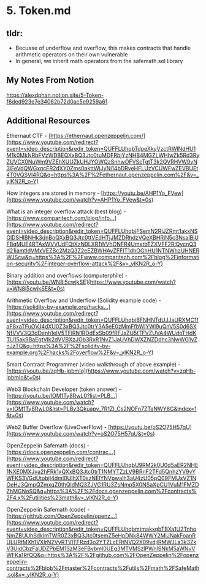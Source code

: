 
# 5. Token.md

## tldr:
- Becuase of underflow and overflow, this makes contracts that handle arithmetic operators on their own vulnerable
- In general, we inherit math operators from the safemath.sol library



## My Notes From Notion
https://alexdphan.notion.site/5-Token-f6ded923e7e34062b72d0ac5e9259a61

## Additional Resources

Ethernaut CTF -
[https://ethernaut.openzeppelin.com/](https://www.youtube.com/redirect?event=video_description&redir_token=QUFFLUhqbTdpeXkyVzctRWlNdHU1M1k0MkNRbFVzWDBEQXxBQ3Jtc0tuMDFRbjYzNHB4MGZLWHIwZk5Rd3RyZUVCX0NuWm9VZEhXUUZkUHJYOWQzSnhwOFVScTgtT3k2QVRHVW9yN3lFeVdQWGxqcER2dXY0Zms0akttWjJyNi14bDRveHFLUzVCUWFwZEVBUEt4T0VQSVI4RQ&q=https%3A%2F%2Fethernaut.openzeppelin.com%2F&v=_ylKN2R_o-Y)

How integers are stored in memory -
[https://youtu.be/AHP1Yo_FVew](https://www.youtube.com/watch?v=AHP1Yo_FVew&t=0s)

What is an integer overflow attack (best blog) -
[https://www.comparitech.com/blog/info...](https://www.youtube.com/redirect?event=video_description&redir_token=QUFFLUhqbjFSemN2RlJZRmt1akxNSGlDSHlBNHk3dnBoQXxBQ3Jtc0ttVEdHTjJMZDRhdzVQeXBHRjN5c3NsalBjUFBqMUE4RTAxWVVUdFQtXzN0LXR1WVhONFR4UmxtbTZXVFF2RlQycnQ3d21iamtIdVMxVEZBc2MzQ3Z2eEZBWHAyZFFIT1dhOGhHU1NTNWhzUHNERWJScw&q=https%3A%2F%2Fwww.comparitech.com%2Fblog%2Finformation-security%2Finteger-overflow-attack%2F&v=_ylKN2R_o-Y)

Binary addition and overflows (computerphile) -
[https://youtu.be/WN8i5cwjkSE](https://www.youtube.com/watch?v=WN8i5cwjkSE&t=0s)

Arithmetic Overflow and Underflow (Solidity example code) -
[https://solidity-by-example.org/hacks...](https://www.youtube.com/redirect?event=video_description&redir_token=QUFFLUhqbjBFNHNTdUJJaURXMC1faF8xaTFuOVJ4dXU0Z3xBQ3Jtc0trY3A5eE0zMmFfbWlYWl9uQnV5S0d6SXNfVVV3Q3dDenh1elV5TFlRN1RDdExSb09fRFJsZU5tTFVZUVA4WUdoTHdKTU15ak9BaEgtVlk2dVVBXzJOb3RxR1NvZ1JaUVhDWXZNZDdhc3NwWG1yZnJzTQ&q=https%3A%2F%2Fsolidity-by-example.org%2Fhacks%2Foverflow%2F&v=_ylKN2R_o-Y)

Smart Contract Programmer (video walkthrough of above example) -
[https://youtu.be/zqHb-ipbmIo](https://www.youtube.com/watch?v=zqHb-ipbmIo&t=0s)

Web3 Blockchain Developer (token answer) -
[https://youtu.be/IOM1Ty8RwL0?list=PLB...](https://www.youtube.com/watch?v=IOM1Ty8RwL0&list=PLBy3Qkuapv_7R1ZI_Cs2NOFn7ZTaNWY6G&index=1&t=0s)

Web2 Buffer Overflow (LiveOverFlow) -
[https://youtu.be/oS2O75H57qU](https://www.youtube.com/watch?v=oS2O75H57qU&t=0s)

OpenZeppelin Safemath (docs) -
[https://docs.openzeppelin.com/contrac...](https://www.youtube.com/redirect?event=video_description&redir_token=QUFFLUhqbU9RM2k0U0d5aER2NHE1NXE0MXJva2hFRk1xQXxBQ3Jtc0trT1NMYTZzLV9BRnF2TFd5QnhzYV9vYWFKS3VGdUtobjI4dmI0UlhXT0szNElYNVpwalh3aU4zU05pQ09FMUxVZ1NOeHJ3QmpQZmxqZ0thQldMQ3ZJVG1RU3ZsNmp5X0NSaXpCU1VuM1FMZDZhMGNoSQ&q=https%3A%2F%2Fdocs.openzeppelin.com%2Fcontracts%2F4.x%2Futilities%23math&v=_ylKN2R_o-Y)

OpenZeppelin Safemath (code) -
[https://github.com/OpenZeppelin/openz...](https://www.youtube.com/redirect?event=video_description&redir_token=QUFFLUhqbmtmakxqbTBXa1U2TnhoNmZBUUhSdklmTWR0Z3xBQ3Jtc0tsemZ5eHpDNk84WWY2MlJNakFoanRULURtMXh1VXlrN2VyRTVlTFRzd3o2YTZLcERtNVQ2X09vdjlRMWJLa3k3ZkV3UjdCbzFaUDZPbEM1SzM3eFBvbmI0UEg3MTVMSzlPWnlSNkM5aWNvVWFKa1RfQQ&q=https%3A%2F%2Fgithub.com%2FOpenZeppelin%2Fopenzeppelin-contracts%2Fblob%2Fmaster%2Fcontracts%2Futils%2Fmath%2FSafeMath.sol&v=_ylKN2R_o-Y)
